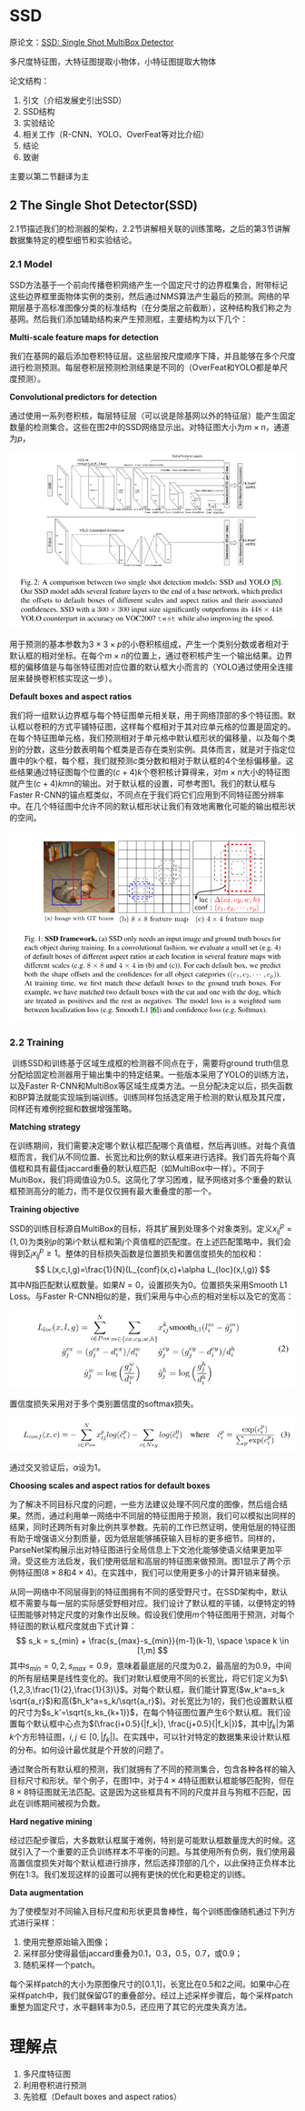 # SSD

原论文：[SSD: Single Shot MultiBox Detector](https://arxiv.org/abs/1512.02325)

多尺度特征图，大特征图提取小物体，小特征图提取大物体

论文结构：

1. 引文（介绍发展史引出SSD）
2. SSD结构
3. 实验结论
4. 相关工作（R-CNN、YOLO、OverFeat等对比介绍）
5. 结论
6. 致谢



主要以第二节翻译为主



## 2 The Single Shot Detector(SSD)

​		2.1节描述我们的检测器的架构，2.2节讲解相关联的训练策略，之后的第3节讲解数据集特定的模型细节和实验结论。



### 2.1 Model

​		SSD方法基于一个前向传播卷积网络产生一个固定尺寸的边界框集合，附带标记这些边界框里面物体实例的类别，然后通过NMS算法产生最后的预测。网络的早期层基于高标准图像分类的标准结构（在分类层之前截断），这种结构我们称之为基网。然后我们添加辅助结构来产生预测框，主要结构为以下几个：

**Multi-scale feature maps for detection** 

我们在基网的最后添加卷积特征层。这些层按尺度顺序下降，并且能够在多个尺度进行检测预测。每层卷积层预测检测结果是不同的（OverFeat和YOLO都是单尺度预测）。

**Convolutional predictors for detection**

通过使用一系列卷积核，每层特征层（可以说是除基网以外的特征层）能产生固定数量的检测集合。这些在图2中的SSD网络显示出。对特征图大小为$m \times n$，通道为$p$，

![image-20210823154110755](images/image-20210823154110755.png)

用于预测的基本参数为$3 \times 3 \times p$的小卷积核组成，产生一个类别分数或者相对于默认框的相对坐标。在每个$m \times n$的位置上，通过卷积核产生一个输出结果。边界框的偏移值是与每张特征图对应位置的默认框大小而言的（YOLO通过使用全连接层来替换卷积核实现这一步）。

**Default boxes and aspect ratios**

我们将一组默认边界框与每个特征图单元相关联，用于网络顶部的多个特征图。默认框以卷积的方式平铺特征图，这样每个框相对于其对应单元格的位置是固定的。在每个特征图单元格，我们预测相对于单元格中默认框形状的偏移量，以及每个类别的分数，这些分数表明每个框类是否存在类别实例。具体而言，就是对于指定位置中的k个框，每个框，我们就预测$c$类分数和相对于默认框的4个坐标偏移量。这些结果通过特征图每个位置的$(c+4)k$个卷积核计算得来，对$m\times n$大小的特征图就产生$(c+4)kmn$的输出。对于默认框的设置，可参考图1。我们的默认框与Faster R-CNN的锚点框类似，不同点在于我们将它们应用到不同特征图分辨率中。在几个特征图中允许不同的默认框形状让我们有效地离散化可能的输出框形状的空间。

![image-20210823155948348](images/image-20210823155948348.png)

### 2.2 Training

​		训练SSD和训练基于区域生成框的检测器不同点在于，需要将ground truth信息分配给固定检测器用于输出集中的特定结果。一些版本采用了YOLO的训练方法，以及Faster R-CNN和MultiBox等区域生成类方法。一旦分配决定以后，损失函数和BP算法就能实现端到端训练。训练同样包括选定用于检测的默认框及其尺度，同样还有难例挖掘和数据增强策略。

**Matching strategy**

在训练期间，我们需要决定哪个默认框匹配哪个真值框，然后再训练。对每个真值框而言，我们从不同位置、长宽比和比例的默认框来进行选择。我们首先将每个真值框和具有最佳jaccard重叠的默认框匹配（如MultiBox中一样）。不同于MultiBox，我们将阈值设为0.5。这简化了学习困难，赋予网络对多个重叠的默认框预测高分的能力，而不是仅仅拥有最大重叠度的那一个。

**Training objective**

SSD的训练目标源自MultiBox的目标，将其扩展到处理多个对象类别。定义$x_{ij}^p=\{1,0\}$为类别$p$的第$i$个默认框和第$j$个真值框的匹配度。在上述匹配策略中，我们会得到$\sum_i x_{ij}^p \ge 1$。整体的目标损失函数是位置损失和置信度损失的加权和：
$$
L(x,c,l,g)=\frac{1}{N}(L_{conf}(x,c)+\alpha L_{loc}(x,l,g))
$$
其中$N$指匹配默认框数量。如果$N=0$，设置损失为0。位置损失采用Smooth L1 Loss。与Faster R-CNN相似的是，我们采用与中心点的相对坐标以及它的宽高：

![image-20210823161638306](images/image-20210823161638306.png)

置信度损失采用对于多个类别置信度的softmax损失。

![image-20210823161731089](images/image-20210823161731089.png)

通过交叉验证后，$\alpha$设为1。



**Choosing scales and aspect ratios for default boxes**

为了解决不同目标尺度的问题，一些方法建议处理不同尺度的图像，然后组合结果。然而，通过利用单一网络中不同层的特征图用于预测，我们可以模拟出同样的结果，同时还跨所有对象比例共享参数。先前的工作已然证明，使用低层的特征图有助于增强语义分割质量，因为低层能够捕获输入目标的更多细节。同样的，ParseNet架构展示出对特征图进行全局信息上下文池化能够使语义结果更加平滑。受这些方法启发，我们使用低层和高层的特征图来做预测。图1显示了两个示例特征图($8 \times 8$和$4 \times 4$)。在实践中，我们可以使用更多小的计算开销来替换。

​		从同一网络中不同层得到的特征图拥有不同的感受野尺寸。在SSD架构中，默认框不需要与每一层的实际感受野相对应。我们设计了默认框的平铺，以便特定的特征图能够对特定尺度的对象作出反映。假设我们使用$m$个特征图用于预测，对每个特征图的默认框尺度就由下式计算：
$$
s_k = s_{min} + \frac{s_{max}-s_{min}}{m-1}(k-1), \space \space k \in [1,m]
$$
其中$s_{min}=0,2,s_{max}=0.9$，意味着最底层的尺度为0.2，最高层的为0.9，中间的所有层结果是线性变化的。我们对默认框使用不同的长宽比，将它们定义为$\{1,2,3,\frac{1}{2},\frac{1}{3}\}$。对每个默认框，我们能计算宽($w_k^a=s_k \sqrt{a_r}$)和高($h_k^a=s_k/\sqrt{a_r}$)。对长宽比为1的，我们也设置默认框的尺寸为$s_k'=\sqrt{s_ks_{k+1}}$，在每个特征图位置产生6个默认框。我们设置每个默认框中心点为$(\frac{i+0.5}{|f_k|}, \frac{j+0.5}{|f_k|})$，其中$|f_k|$为第$k$个方形特征图，$i,j \in [0,|f_k|]$。在实践中，可以针对特定的数据集来设计默认框的分布。如何设计最优就是个开放的问题了。

​		通过聚合所有默认框的预测，我们就拥有了不同的预测集合，包含各种各样的输入目标尺寸和形状。举个例子，在图1中，对于$4 \times 4$特征图默认框能够匹配狗，但在$8 \times 8$特征图就无法匹配。这是因为这些框具有不同的尺度并且与狗框不匹配，因此在训练期间被视为负数。

**Hard negative mining**

​		经过匹配步骤后，大多数默认框属于难例，特别是可能默认框数量庞大的时候。这就引入了一个重要的正负训练样本不平衡的问题。与其使用所有负例，我们使用最高置信度损失对每个默认框进行排序，然后选择顶部的几个，以此保持正负样本比例在1:3。我们发现这样的设置可以拥有更快的优化和更稳定的训练。

**Data augmentation**

为了使模型对不同输入目标尺度和形状更具鲁棒性，每个训练图像随机通过下列方式进行采样：

1. 使用完整原始输入图像；
2. 采样部分使得最低jaccard重叠为0.1，0.3，0.5，0.7，或0.9；
3. 随机采样一个patch。

每个采样patch的大小为原图像尺寸的[0.1,1]，长宽比在0.5和2之间。如果中心在采样patch中，我们就保留GT的重叠部分。经过上述采样步骤后，每个采样patch重整为固定尺寸，水平翻转率为0.5，还应用了其它的光度失真方法。



# 理解点

1. 多尺度特征图
2. 利用卷积进行预测
3. 先验框（Default boxes and aspect ratios）






